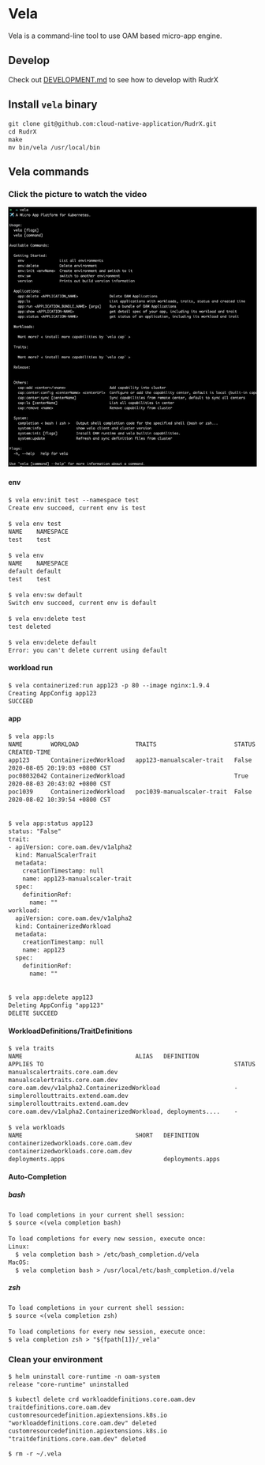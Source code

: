 # Vela

Vela is a command-line tool to use OAM based micro-app engine.

## Develop
Check out [DEVELOPMENT.md](./DEVELOPMENT.md) to see how to develop with RudrX

## Install `vela` binary

```shell script
git clone git@github.com:cloud-native-application/RudrX.git
cd RudrX
make
mv bin/vela /usr/local/bin
```

## Vela commands

### Click the picture to watch the video

[![POC Video](./resources/vela-help.jpg)](https://oam-budao.oss-cn-beijing.aliyuncs.com/Vela%20First%20PoC.mp4 "POC video")

#### env
```
$ vela env:init test --namespace test
Create env succeed, current env is test

$ vela env test
NAME	NAMESPACE
test	test

$ vela env
NAME   	NAMESPACE
default	default
test   	test

$ vela env:sw default
Switch env succeed, current env is default

$ vela env:delete test
test deleted

$ vela env:delete default
Error: you can't delete current using default
```

#### workload run
```shell script
$ vela containerized:run app123 -p 80 --image nginx:1.9.4
Creating AppConfig app123
SUCCEED
```

#### app
```
$ vela app:ls
NAME       	WORKLOAD             	TRAITS                     	STATUS	CREATED-TIME
app123     	ContainerizedWorkload	app123-manualscaler-trait  	False 	2020-08-05 20:19:03 +0800 CST
poc08032042	ContainerizedWorkload	                           	True  	2020-08-03 20:43:02 +0800 CST
poc1039    	ContainerizedWorkload	poc1039-manualscaler-trait 	False 	2020-08-02 10:39:54 +0800 CST


$ vela app:status app123
status: "False"
trait:
- apiVersion: core.oam.dev/v1alpha2
  kind: ManualScalerTrait
  metadata:
    creationTimestamp: null
    name: app123-manualscaler-trait
  spec:
    definitionRef:
      name: ""
workload:
  apiVersion: core.oam.dev/v1alpha2
  kind: ContainerizedWorkload
  metadata:
    creationTimestamp: null
    name: app123
  spec:
    definitionRef:
      name: ""


$ vela app:delete app123
Deleting AppConfig "app123"
DELETE SUCCEED
```

#### WorkloadDefinitions/TraitDefinitions
```shell script
$ vela traits
NAME                              	ALIAS	DEFINITION                        	APPLIES TO                                                  	STATUS
manualscalertraits.core.oam.dev   	     	manualscalertraits.core.oam.dev   	core.oam.dev/v1alpha2.ContainerizedWorkload                 	-
simplerollouttraits.extend.oam.dev	     	simplerollouttraits.extend.oam.dev	core.oam.dev/v1alpha2.ContainerizedWorkload, deployments....	-

$ vela workloads
NAME                               	SHORT	DEFINITION
containerizedworkloads.core.oam.dev	     	containerizedworkloads.core.oam.dev
deployments.apps                   	     	deployments.apps
```

#### Auto-Completion

##### bash

```shell script
To load completions in your current shell session:
$ source <(vela completion bash)

To load completions for every new session, execute once:
Linux:
  $ vela completion bash > /etc/bash_completion.d/vela
MacOS:
  $ vela completion bash > /usr/local/etc/bash_completion.d/vela
```

##### zsh

```shell script
To load completions in your current shell session:
$ source <(vela completion zsh)

To load completions for every new session, execute once:
$ vela completion zsh > "${fpath[1]}/_vela"
```

### Clean your environment

```shell script
$ helm uninstall core-runtime -n oam-system
release "core-runtime" uninstalled
```

```shell script
$ kubectl delete crd workloaddefinitions.core.oam.dev traitdefinitions.core.oam.dev
customresourcedefinition.apiextensions.k8s.io "workloaddefinitions.core.oam.dev" deleted
customresourcedefinition.apiextensions.k8s.io "traitdefinitions.core.oam.dev" deleted
```

```shell script
$ rm -r ~/.vela
```
